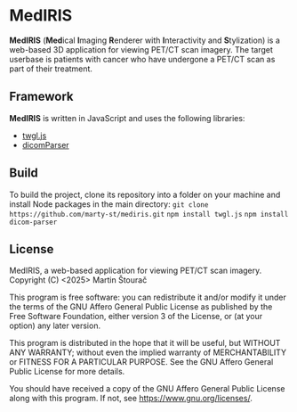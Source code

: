 # MedIRIS
**MedIRIS** (**Med**ical **I**maging **R**enderer with **I**nteractivity and **S**tylization) is a web-based 3D application for viewing PET/CT scan imagery. The target userbase is patients with cancer who have undergone a PET/CT scan as part of their treatment.

## Framework
**MedIRIS** is written in JavaScript and uses the following libraries:
- [twgl.js](https://github.com/greggman/twgl.js/)
- [dicomParser](https://github.com/cornerstonejs/dicomParser)

## Build
To build the project, clone its repository into a folder on your machine and install Node packages in the main directory:
`git clone https://github.com/marty-st/mediris.git`
`npm install twgl.js`
`npm install dicom-parser` 

## License
MedIRIS, a web-based application for viewing PET/CT scan imagery.
Copyright (C) <2025>  Martin Štourač

This program is free software: you can redistribute it and/or modify
it under the terms of the GNU Affero General Public License as
published by the Free Software Foundation, either version 3 of the
License, or (at your option) any later version.

This program is distributed in the hope that it will be useful,
but WITHOUT ANY WARRANTY; without even the implied warranty of
MERCHANTABILITY or FITNESS FOR A PARTICULAR PURPOSE.  See the
GNU Affero General Public License for more details.

You should have received a copy of the GNU Affero General Public License
along with this program.  If not, see https://www.gnu.org/licenses/.